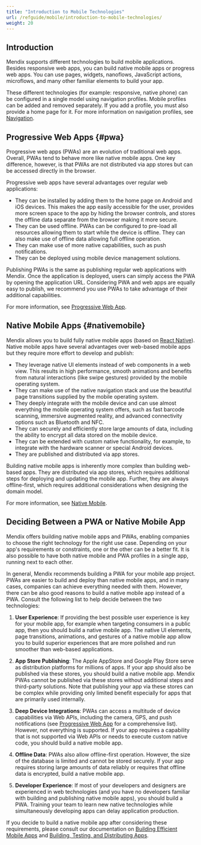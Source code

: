 ```yaml
---
title: "Introduction to Mobile Technologies"
url: /refguide/mobile/introduction-to-mobile-technologies/
weight: 20
---
```


## Introduction

Mendix supports different technologies to build mobile applications. Besides responsive web apps, you can build native mobile apps or progress web apps. You can use pages, widgets, nanoflows, JavaScript actions, microflows, and many other familiar elements to build your app.

These different technologies (for example: responsive, native phone) can be configured in a single model using navigation profiles. Mobile profiles can be added and removed separately. If you add a profile, you must also provide a home page for it. For more information on navigation profiles, see [Navigation](/refguide/navigation/).

## Progressive Web Apps {#pwa}

Progressive web apps (PWAs) are an evolution of traditional web apps. Overall, PWAs tend to behave more like native mobile apps. One key difference, however, is that PWAs are not distributed via app stores but can be accessed directly in the browser.

Progressive web apps have several advantages over regular web applications:

* They can be installed by adding them to the home page on Android and iOS devices. This makes the app easily accessible for the user, provides more screen space to the app by hiding the browser controls, and stores the offline data separate from the browser making it more secure.
* They can be used offline. PWAs can be configured to pre-load all resources allowing them to start while the device is offline. They can also make use of offline data allowing full offline operation.
* They can make use of more native capabilities, such as push notifications.
* They can be deployed using mobile device management solutions.

Publishing PWAs is the same as publishing regular web applications with Mendix. Once the application is deployed, users can simply access the PWA by opening the application URL. Considering PWA and web apps are equally easy to publish, we recommend you use PWAs to take advantage of their additional capabilities.

For more information, see [Progressive Web App](/refguide/mobile/introduction-to-mobile-technologies/progressive-web-app/).

## Native Mobile Apps {#nativemobile}

Mendix allows you to build fully native mobile apps (based on [React Native](https://facebook.github.io/react-native/)). Native mobile apps have several advantages over web-based mobile apps but they require more effort to develop and publish:

* They leverage native UI elements instead of web components in a web view. This results in high performance, smooth animations and benefits from natural interactions (like swipe gestures) provided by the mobile operating system.
* They can make use of the native navigation stack and use the beautiful page transitions supplied by the mobile operating system.
* They deeply integrate with the mobile device and can use almost everything the mobile operating system offers, such as fast barcode scanning, immersive augmented reality, and advanced connectivity options such as Bluetooth and NFC.
* They can securely and efficiently store large amounts of data, including the ability to encrypt all data stored on the mobile device.
* They can be extended with custom native functionality, for example, to integrate with the hardware scanner or special Android devices.
* They are published and distributed via app stores.

Building native mobile apps is inherently more complex than building web-based apps. They are distributed via app stores, which requires additional steps for deploying and updating the mobile app. Further, they are always offline-first, which requires additional considerations when designing the domain model.

For more information, see [Native Mobile](/refguide/mobile/introduction-to-mobile-technologies/native-mobile/).

## Deciding Between a PWA or Native Mobile App

Mendix offers building native mobile apps and PWAs, enabling companies to choose the right technology for the right use case. Depending on your app's requirements or constraints, one or the other can be a better fit. It is also possible to have both native mobile and PWA profiles in a single app, running next to each other.

In general, Mendix recommends building a PWA for your mobile app project. PWAs are easier to build and deploy than native mobile apps, and in many cases, companies can achieve everything needed with them. However, there can be also good reasons to build a native mobile app instead of a PWA. Consult the following list to help decide between the two technologies:

1. **User Experience**: If providing the best possible user experience is key for your mobile app, for example when targeting consumers in a public app, then you should build a native mobile app. The native UI elements, page transitions, animations, and gestures of a native mobile app allow you to build superior experiences that are more polished and run smoother than web-based applications.

1. **App Store Publishing**: The Apple AppStore and Google Play Store serve as distribution platforms for millions of apps. If your app should also be published via these stores, you should build a native mobile app. Mendix PWAs cannot be published via these stores without additional steps and third-party solutions. Note that publishing your app via these stores can be complex while providing only limited benefit especially for apps that are primarily used internally. 

1. **Deep Device Integrations**: PWAs can access a multitude of device capabilities via Web APIs, including the camera, GPS, and push notifications (see [Progressive Web App](/refguide/mobile/introduction-to-mobile-technologies/progressive-web-app/#accessing-device-features) for a comprehensive list). However, not everything is supported. If your app requires a capability that is not supported via Web APIs or needs to execute custom native code, you should build a native mobile app.

1. **Offline Data**: PWAs also allow offline-first operation. However, the size of the database is limited and cannot be stored securely. If your app requires storing large amounts of data reliably or requires that offline data is encrypted, build a native mobile app.

1. **Developer Experience**: If most of your developers and designers are experienced in web technologies (and you have no developers familiar with building and publishing native mobile apps), you should build a PWA. Training your team to learn new native technologies while simultaneously developing apps can delay application production.

If you decide to build a native mobile app after considering these requirements, please consult our documentation on [Building Efficient Mobile Apps](/refguide/mobile/building-efficient-mobile-apps/) and [Building, Testing, and Distributing Apps](/refguide/mobile/distributing-mobile-apps/).
